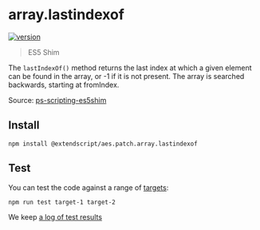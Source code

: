 # array.lastindexof

[![version](https://img.shields.io/npm/v/@extendscript/aes.patch.array.lastindexof.svg)](https://www.npmjs.org/package/@extendscript/aes.patch.array.lastindexof)

> ES5 Shim

The `lastIndexOf()` method returns the last index at which a given element can be found in the array, or -1 if it is not present. The array is searched backwards, starting at fromIndex.

Source: [ps-scripting-es5shim](https://github.com/EugenTepin/ps-scripting-es5shim/blob/master/lib/Array/lastIndexOf.js)

## Install

    npm install @extendscript/aes.patch.array.lastindexof

## Test

You can test the code against a range of [targets](https://github.com/nbqx/fakestk/blob/master/resources/versions.json):

    npm run test target-1 target-2

We keep [a log of test results](./test/results_log.md)
